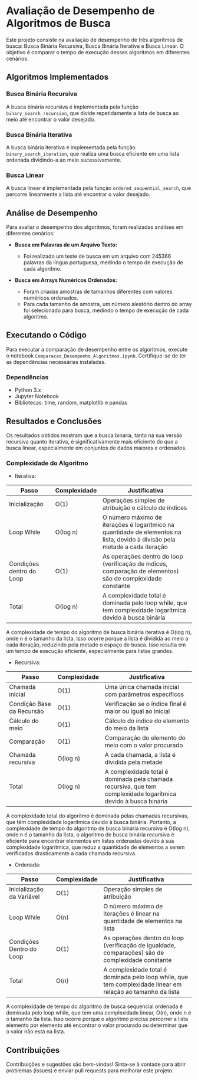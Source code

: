 # Avaliação de Desempenho de Algoritmos de Busca

Este projeto consiste na avaliação de desempenho de três algoritmos de busca: Busca Binária Recursiva, Busca Binária Iterativa e Busca Linear. O objetivo é comparar o tempo de execução desses algoritmos em diferentes cenários.

## Algoritmos Implementados

### Busca Binária Recursiva

A busca binária recursiva é implementada pela função `binary_search_recursion`, que divide repetidamente a lista de busca ao meio até encontrar o valor desejado.

### Busca Binária Iterativa

A busca binária iterativa é implementada pela função `binary_search_iteration`, que realiza uma busca eficiente em uma lista ordenada dividindo-a ao meio sucessivamente.

### Busca Linear

A busca linear é implementada pela função `ordered_sequential_search`, que percorre linearmente a lista até encontrar o valor desejado.

## Análise de Desempenho

Para avaliar o desempenho dos algoritmos, foram realizadas análises em diferentes cenários:

- **Busca em Palavras de um Arquivo Texto:**
  - Foi realizado um teste de busca em um arquivo com 245366 palavras da língua portuguesa, medindo o tempo de execução de cada algoritmo.

- **Busca em Arrays Numéricos Ordenados:**
  - Foram criadas amostras de tamanhos diferentes com valores numéricos ordenados.
  - Para cada tamanho de amostra, um número aleatório dentro do array foi selecionado para busca, medindo o tempo de execução de cada algoritmo.

## Executando o Código

Para executar a comparação de desempenho entre os algoritmos, execute o notebook `Comparacao_Desempenho_Algoritmos.ipynb`. Certifique-se de ter as dependências necessárias instaladas.

### Dependências

- Python 3.x
- Jupyter Notebook
- Bibliotecas: time, random, matplotlib e pandas

## Resultados e Conclusões

Os resultados obtidos mostram que a busca binária, tanto na sua versão recursiva quanto iterativa, é significativamente mais eficiente do que a busca linear, especialmente em conjuntos de dados maiores e ordenados.

### Complexidade do Algoritmo

- Iterativa:

| Passo                    | Complexidade     | Justificativa                                            |
|--------------------------|------------------|----------------------------------------------------------|
| Inicialização            | O(1)             | Operações simples de atribuição e cálculo de índices     |
| Loop While               | O(log n)         | O número máximo de iterações é logarítmico na quantidade de elementos na lista, devido à divisão pela metade a cada iteração |
| Condições dentro do Loop | O(1)             | As operações dentro do loop (verificação de índices, comparação de elementos) são de complexidade constante |
| Total                    | O(log n)         | A complexidade total é dominada pelo loop while, que tem complexidade logarítmica devido à busca binária          |

A complexidade de tempo do algoritmo de busca binária iterativa é O(log n), onde n é o tamanho da lista. Isso ocorre porque a lista é dividida ao meio a cada iteração, reduzindo pela metade o espaço de busca. Isso resulta em um tempo de execução eficiente, especialmente para listas grandes.

- Recursiva:

| Passo                    | Complexidade     | Justificativa                                            |
|--------------------------|------------------|----------------------------------------------------------|
| Chamada inicial          | O(1)             | Uma única chamada inicial com parâmetros específicos     |
| Condição Base da Recursão| O(1)             | Verificação se o índice final é maior ou igual ao inicial |
| Cálculo do meio          | O(1)             | Cálculo do índice do elemento do meio da lista           |
| Comparação               | O(1)             | Comparação do elemento do meio com o valor procurado     |
| Chamada recursiva        | O(log n)         | A cada chamada, a lista é dividida pela metade           |
| Total                    | O(log n)         | A complexidade total é dominada pela chamada recursiva, que tem complexidade logarítmica devido à busca binária |

A complexidade total do algoritmo é dominada pelas chamadas recursivas, que têm complexidade logarítmica devido à busca binária. Portanto, a complexidade de tempo do algoritmo de busca binária recursiva é O(log n), onde n é o tamanho da lista, o algoritmo de busca binária recursiva é eficiente para encontrar elementos em listas ordenadas devido à sua complexidade logarítmica, que reduz a quantidade de elementos a serem verificados drasticamente a cada chamada recursiva.

- Ordenada:

| Passo                    | Complexidade     | Justificativa                                            |
|--------------------------|------------------|----------------------------------------------------------|
| Inicialização da Variável| O(1)             | Operação simples de atribuição                           |
| Loop While               | O(n)             | O número máximo de iterações é linear na quantidade de elementos na lista |
| Condições Dentro do Loop | O(1)             | As operações dentro do loop (verificação de igualdade, comparações) são de complexidade constante |
| Total                    | O(n)             | A complexidade total é dominada pelo loop while, que tem complexidade linear em relação ao tamanho da lista |

A complexidade de tempo do algoritmo de busca sequencial ordenada é dominada pelo loop while, que tem uma complexidade linear, O(n), onde n é o tamanho da lista. Isso ocorre porque o algoritmo precisa percorrer a lista elemento por elemento até encontrar o valor procurado ou determinar que o valor não está na lista.

## Contribuições

Contribuições e sugestões são bem-vindas! Sinta-se à vontade para abrir problemas (issues) e enviar pull requests para melhorar este projeto.

